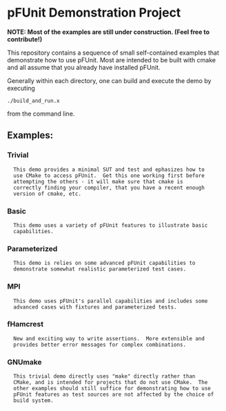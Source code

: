# pFUnit Demonstration Project

**NOTE: Most of the examples are still under construction.  (Feel free
to contribute!)**

This repository contains a sequence of small self-contained examples
that demonstrate how to use pFUnit.  Most are intended to be built
with cmake and all assume that you already have installed pFUnit.

Generally within each directory, one can build and execute the demo
by executing

	./build_and_run.x

from the command line.   


## Examples:


### Trivial

      This demo provides a minimal SUT and test and ephasizes how to
      use CMake to access pFUnit.  Get this one working first before
      attempting the others - it will make sure that cmake is
      correctly finding your compiler, that you have a recent enough
      version of cmake, etc.

### Basic

      This demo uses a variety of pFUnit features to illustrate basic
      capabilities.


### Parameterized

      This demo is relies on some advanced pFUnit capabilities to
      demonstrate somewhat realistic parameterized test cases.
      

### MPI

      This demo uses pFUnit's parallel capabilities and includes some
      advanced cases with fixtures and parameterized tests.

### fHamcrest

      New and exciting way to write assertions.  More extensible and
      provides better error messages for complex combinations.


### GNUmake

      This trivial demo directly uses "make" directly rather than
      CMake, and is intended for projects that do not use CMake.  The
      other examples should still suffice for demonstrating how to use
      pFUnit features as test sources are not affected by the choice of
      build system.



